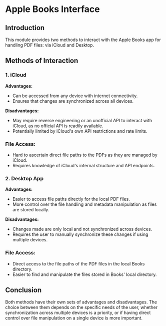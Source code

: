 # Apple Books Interface

## Introduction

This module provides two methods to interact with the Apple Books app for handling PDF files: via iCloud and Desktop.

## Methods of Interaction

### 1. iCloud

**Advantages:**
- Can be accessed from any device with internet connectivity.
- Ensures that changes are synchronized across all devices.

**Disadvantages:**
- May require reverse engineering or an unofficial API to interact with iCloud, as no official API is readily available.
- Potentially limited by iCloud's own API restrictions and rate limits.

### File Access:
- Hard to ascertain direct file paths to the PDFs as they are managed by iCloud.
- Requires knowledge of iCloud's internal structure and API endpoints.

### 2. Desktop App

**Advantages:**
- Easier to access file paths directly for the local PDF files.
- More control over the file handling and metadata manipulation as files are stored locally.

**Disadvantages:**
- Changes made are only local and not synchronized across devices.
- Requires the user to manually synchronize these changes if using multiple devices.

### File Access:
- Direct access to the file paths of the PDF files in the local Books directory.
- Easier to find and manipulate the files stored in Books' local directory.

## Conclusion

Both methods have their own sets of advantages and disadvantages. The choice between them depends on the specific needs of the user, whether synchronization across multiple devices is a priority, or if having direct control over file manipulation on a single device is more important.

